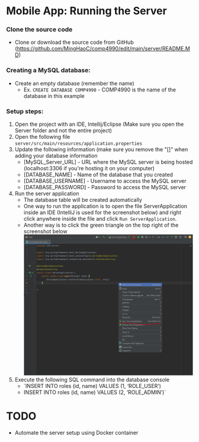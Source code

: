 # **Mobile App: Running the Server**

### **Clone the source code**
 - Clone or download the source code from GitHub (https://github.com/MingHaoC/comp4990/edit/main/server/README.MD)

### **Creating a MySQL database:**
 - Create an empty database (remember the name)
   - Ex. `CREATE DATABASE COMP4990` - COMP4990 is the name of the database in this example

### **Setup steps:**
 1. Open the project with an IDE, Intellij/Eclipse (Make sure you open the Server folder and not the entire project)
 2. Open the following file `server/src/main/resources/application.properties`
 3. Update the following information (make sure you remove the "[]" when adding your database information
	-	[MySQL_Server_URL] - URL where the MySQL server is being hosted (localhost:3306 if you're hosting it on your computer)
	-	[DATABASE_NAME] - Name of the database that you created
	-	[DATABASE_USERNAME] - Username to access the MySQL server
	-	[DATABASE_PASSWORD] - Password to access the MySQL server
 4.	Run the server application
 	-	The database table will be created automatically
 	-	One way to run the application is to open the file ServerApplication inside an IDE (IntelliJ is used for the screenshot below) and right click anywhere inside the file and click `Run ServerApplication`.
 	-	Another way is to click the green triangle on the top right of the screenshot below
![Screenshot](run.png)
 5.	Execute the following SQL command into the database console
	-	`INSERT INTO roles (id, name) VALUES (1, ‘ROLE_USER’)
	-	INSERT INTO roles (id, name) VALUES (2, ‘ROLE_ADMIN’)`
	
# **TODO**
 -	Automate the server setup using Docker container
